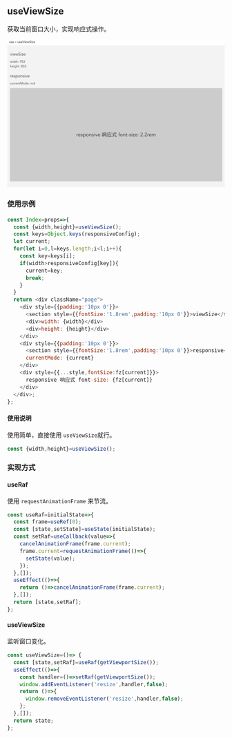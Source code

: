 ## useViewSize

获取当前窗口大小，实现响应式操作。

![useViewSize](./1.jpg)

### 使用示例

```javascript
const Index=props=>{
  const {width,height}=useViewSize();
  const keys=Object.keys(responsiveConfig);
  let current;
  for(let i=0,l=keys.length;i<l;i++){
    const key=keys[i];
    if(width>responsiveConfig[key]){
      current=key;
      break;
    }
  }
  return <div className="page">
    <div style={{padding:'10px 0'}}>
      <section style={{fontSize:'1.8rem',padding:'10px 0'}}>viewSize</section>
      <div>width: {width}</div>
      <div>height: {height}</div>
    </div>
    <div style={{padding:'10px 0'}}>
      <section style={{fontSize:'1.8rem',padding:'10px 0'}}>responsive</section>
      currentMode: {current}
    </div>
    <div style={{...style,fontSize:fz[current]}}>
      responsive 响应式 font-size: {fz[current]}
    </div>
  </div>;
};


```

#### 使用说明

使用简单，直接使用 `useViewSize`就行。

```javascript
const {width,height}=useViewSize();

```

### 实现方式

#### useRaf

使用 `requestAnimationFrame` 来节流。

```javascript
const useRaf=initialState=>{
  const frame=useRef(0);
  const [state,setState]=useState(initialState);
  const setRaf=useCallback(value=>{
    cancelAnimationFrame(frame.current);
    frame.current=requestAnimationFrame(()=>{
      setState(value);
    });
  },[]);
  useEffect(()=>{
    return ()=>cancelAnimationFrame(frame.current);
  },[]);
  return [state,setRaf];
};

```

#### useViewSize

监听窗口变化。

```javascript
const useViewSize=()=> {
  const [state,setRaf]=useRaf(getViewportSize());
  useEffect(()=>{
    const handler=()=>setRaf(getViewportSize());
    window.addEventListener('resize',handler,false);
    return ()=>{
      window.removeEventListener('resize',handler,false);
    };
  },[]);
  return state;
};

```




